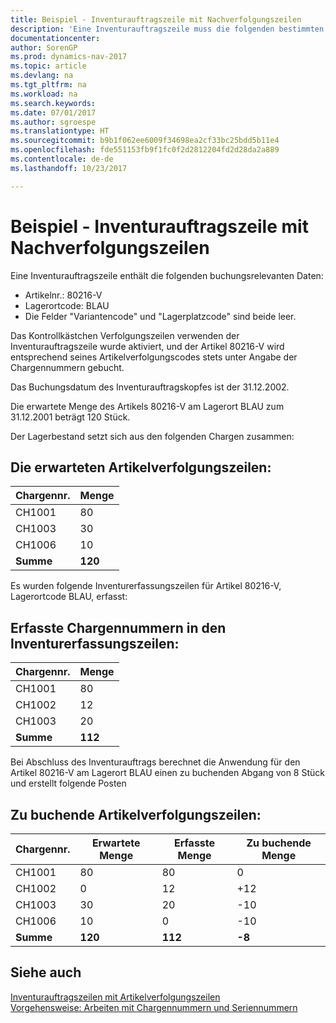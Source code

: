 ```yaml
---
title: Beispiel - Inventurauftragszeile mit Nachverfolgungszeilen
description: 'Eine Inventurauftragszeile muss die folgenden bestimmten Daten enthalten:'
documentationcenter: 
author: SorenGP
ms.prod: dynamics-nav-2017
ms.topic: article
ms.devlang: na
ms.tgt_pltfrm: na
ms.workload: na
ms.search.keywords: 
ms.date: 07/01/2017
ms.author: sgroespe
ms.translationtype: HT
ms.sourcegitcommit: b9b1f062ee6009f34698ea2cf33bc25bdd5b11e4
ms.openlocfilehash: fde551153fb9f1fc0f2d2812204fd2d28da2a889
ms.contentlocale: de-de
ms.lasthandoff: 10/23/2017

---
```

# <a name="example---inventory-order-line-with-tracking-lines"></a>Beispiel - Inventurauftragszeile mit Nachverfolgungszeilen
Eine Inventurauftragszeile enthält die folgenden buchungsrelevanten Daten:  

- Artikelnr.: 80216-V  
- Lagerortcode: BLAU  
- Die Felder "Variantencode" und "Lagerplatzcode" sind beide leer.  

Das Kontrollkästchen Verfolgungszeilen verwenden der Inventurauftragszeile wurde aktiviert, und der Artikel 80216-V wird entsprechend seines Artikelverfolgungscodes stets unter Angabe der Chargennummern gebucht.  

Das Buchungsdatum des Inventurauftragskopfes ist der 31.12.2002.  

Die erwartete Menge des Artikels 80216-V am Lagerort BLAU zum 31.12.2001 beträgt 120 Stück.  

Der Lagerbestand setzt sich aus den folgenden Chargen zusammen:  

## <a name="the-expected-item-tracking-lines"></a>Die erwarteten Artikelverfolgungszeilen:  

|**Chargennr.**|**Menge**|  
|-----------------|------------------|  
|CH1001|80|  
|CH1003|30|  
|CH1006|10|  
|**Summe**|**120**|  

Es wurden folgende Inventurerfassungszeilen für Artikel 80216-V, Lagerortcode BLAU, erfasst:  

## <a name="recorded-lot-nos-on-the-physical-inventory-recording-lines"></a>Erfasste Chargennummern in den Inventurerfassungszeilen:  

|**Chargennr.**|**Menge**|  
|-----------------|------------------|  
|CH1001|80|  
|CH1002|12|  
|CH1003|20|  
|**Summe**|**112**|  

Bei Abschluss des Inventurauftrags berechnet die Anwendung für den Artikel 80216-V am Lagerort BLAU einen zu buchenden Abgang von 8 Stück und erstellt folgende Posten  

## <a name="item-tracking-lines-to-post"></a>Zu buchende Artikelverfolgungszeilen:  

|**Chargennr.**|**Erwartete Menge**|**Erfasste Menge**|**Zu buchende Menge**|  
|-----------------|---------------------------|---------------------------|--------------------------|  
|CH1001|80|80|0|  
|CH1002|0|12|+12|  
|CH1003|30|20|-10|  
|CH1006|10|0|-10|  
|**Summe**|**120**|**112**|**-8**|  

## <a name="see-also"></a>Siehe auch  
 [Inventurauftragszeilen mit Artikelverfolgungszeilen](physical-inventory-order-lines-with-item-tracking-lines.md)  
 [Vorgehensweise: Arbeiten mit Chargennummern und Seriennummern](../../inventory-how-work-item-tracking.md)

